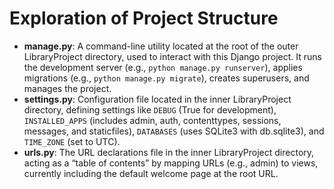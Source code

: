 # Exploration of Project Structure

- **manage.py**: A command-line utility located at the root of the outer LibraryProject directory, used to interact with this Django project. It runs the development server (e.g., `python manage.py runserver`), applies migrations (e.g., `python manage.py migrate`), creates superusers, and manages the project.
- **settings.py**: Configuration file located in the inner LibraryProject directory, defining settings like `DEBUG` (True for development), `INSTALLED_APPS` (includes admin, auth, contenttypes, sessions, messages, and staticfiles), `DATABASES` (uses SQLite3 with db.sqlite3), and `TIME_ZONE` (set to UTC).
- **urls.py**: The URL declarations file in the inner LibraryProject directory, acting as a “table of contents” by mapping URLs (e.g., admin) to views, currently including the default welcome page at the root URL.
